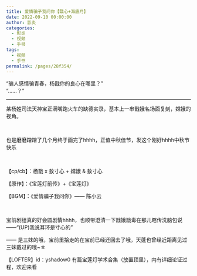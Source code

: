 ```yaml
---
title: 爱情骗子我问你【戬心+海底月】
date: 2022-09-10 00:00:00
author: 影炎
categories: 
  - 影炎
  - 视频
  - 手书
tags: 
  - 视频
  - 手书
permalink: /pages/28f354/
---
```


<iframeComp ihtml="https://player.bilibili.com/player.html?aid=515298754&cid=828386945&page=1&danmaku=1&high_quality=1"></iframeComp>

“骗人感情骗青春，杨戬你的良心在哪里？”  
“……？”

---

<!-- more -->

某杨姓司法天神宝正满嘴跑火车的缺德实录，基本上一串戬娥名场面复刻，嫦娥的视角。

</br>

也是磨磨蹭蹭了几个月终于画完了hhhh，正值中秋佳节，发这个刚好hhhh中秋节快乐

</br>

【cp/cb】：杨戬 x 敖寸心   +   嫦娥 & 敖寸心

【原作】：《宝莲灯前传》+《宝莲灯》

【BGM】：《爱情骗子我问你》—— 陈小云

</br>

宝前剧组真的好会圆剧情hhhh，也顺带澄清一下戬娥戬毒在那儿瞎传洗脑包说——“(UP)我说耳环是寸心的”

—— 是三妹的哦，宝前里拾走的在宝前已经还回去了哦，天蓬也曾经近距离见过三妹戴过的哦~☆

【LOFTER】id：yshadow0 有篇宝莲灯学术合集（放置顶里），内有详细论证过程，欢迎来看
